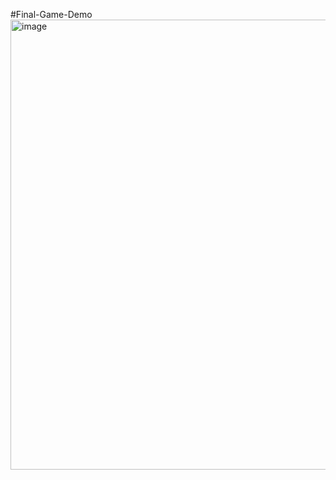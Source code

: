 #Final-Game-Demo
<img width="1280" height="720" alt="image" src="https://github.com/user-attachments/assets/42f29e54-0b9e-410b-8f09-f303f50a089f" />
